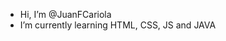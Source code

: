 - Hi, I’m @JuanFCariola
- I’m currently learning HTML, CSS, JS and JAVA

<!---
JuanFCariola/JuanFCariola is a ✨ special ✨ repository because its `README.md` (this file) appears on your GitHub profile.
You can click the Preview link to take a look at your changes.
--->

